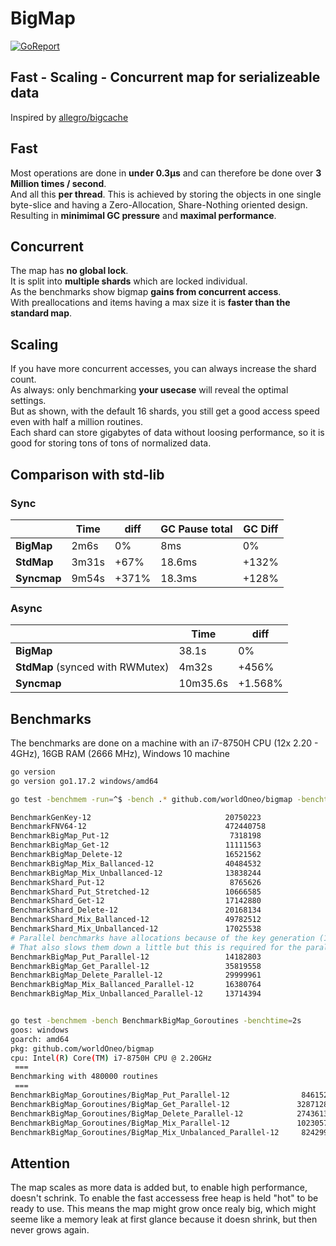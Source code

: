 # BigMap
[![GoReport](https://goreportcard.com/badge/github.com/worldOneo/bigmap)](https://goreportcard.com/report/github.com/worldOneo/bigmap)  
## Fast - Scaling - Concurrent map for serializeable data

Inspired by [allegro/bigcache](https://github.com/allegro/bigcache/)

## Fast

Most operations are done in **under 0.3μs** and can therefore be done over **3 Million times / second**.  
And all this **per thread**. This is achieved by storing the objects in one single byte-slice and having a Zero-Allocation, Share-Nothing oriented design.  
Resulting in **minimimal GC pressure** and **maximal performance**.

## Concurrent

The map has **no global lock**.  
It is split into **multiple shards** which are locked individual.  
As the benchmarks show bigmap **gains from concurrent access**.  
With preallocations and items having a max size it is **faster than the standard map**.

## Scaling

If you have more concurrent accesses, you can always increase the shard count.  
As always: only benchmarking **your usecase** will reveal the optimal settings.  
But as shown, with the default 16 shards, you still get a good access speed even with half a million routines.  
Each shard can store gigabytes of data without loosing performance, so it is good for storing tons of tons of normalized data.

## Comparison with std-lib
### Sync
| | Time | diff | GC Pause total | GC Diff |
| --- | --- |--- | --- | --- |
| **BigMap** | 2m6s | 0% | 8ms | 0% |
| **StdMap** | 3m31s | +67% | 18.6ms | +132% |
| **Syncmap** | 9m54s | +371% | 18.3ms | +128% |
 
### Async
| | Time | diff |
| --- | --- |--- |
| **BigMap** | 38.1s | 0% |
| **StdMap** (synced with RWMutex) | 4m32s | +456% |
| **Syncmap** | 10m35.6s | +1.568% |

## Benchmarks

The benchmarks are done on a machine with an i7-8750H CPU (12x 2.20 - 4GHz), 16GB  RAM (2666 MHz), Windows 10 machine
```sh
go version
go version go1.17.2 windows/amd64

go test -benchmem -run=^$ -bench .* github.com/worldOneo/bigmap -benchtime=2s

BenchmarkGenKey-12                              20750223               113.5 ns/op            24 B/op          2 allocs/op
BenchmarkFNV64-12                               472440758                5.106 ns/op           0 B/op          0 allocs/op
BenchmarkBigMap_Put-12                           7318198               350.4 ns/op           368 B/op          0 allocs/op
BenchmarkBigMap_Get-12                          11111563               233.0 ns/op           112 B/op          1 allocs/op
BenchmarkBigMap_Delete-12                       16521562               168.9 ns/op             8 B/op          0 allocs/op
BenchmarkBigMap_Mix_Ballanced-12                40484532                59.73 ns/op           37 B/op          0 allocs/op
BenchmarkBigMap_Mix_Unballanced-12              13838244               207.8 ns/op           139 B/op          0 allocs/op
BenchmarkShard_Put-12                            8765626               290.1 ns/op           308 B/op          0 allocs/op
BenchmarkShard_Put_Stretched-12                 10666585               249.1 ns/op           228 B/op          0 allocs/op
BenchmarkShard_Get-12                           17142880               160.7 ns/op           112 B/op          1 allocs/op
BenchmarkShard_Delete-12                        20168134               155.1 ns/op            13 B/op          0 allocs/op
BenchmarkShard_Mix_Ballanced-12                 49782512                46.73 ns/op           37 B/op          0 allocs/op
BenchmarkShard_Mix_Unballanced-12               17025538               184.8 ns/op           184 B/op          0 allocs/op
# Parallel benchmarks have allocations because of the key generation (113.5ns; 2 allocs/op).
# That also slows them down a little but this is required for the parallel test.
BenchmarkBigMap_Put_Parallel-12                 14182803               175.8 ns/op           436 B/op          3 allocs/op
BenchmarkBigMap_Get_Parallel-12                 35819558                71.89 ns/op          115 B/op          3 allocs/op
BenchmarkBigMap_Delete_Parallel-12              29999961                84.62 ns/op           48 B/op          2 allocs/op
BenchmarkBigMap_Mix_Ballanced_Parallel-12       16380764               153.9 ns/op           204 B/op          3 allocs/op
BenchmarkBigMap_Mix_Unballanced_Parallel-12     13714394               155.8 ns/op           145 B/op          3 allocs/op


go test -benchmem -bench BenchmarkBigMap_Goroutines -benchtime=2s
goos: windows
goarch: amd64
pkg: github.com/worldOneo/bigmap
cpu: Intel(R) Core(TM) i7-8750H CPU @ 2.20GHz
 === 
Benchmarking with 480000 routines
 ===
BenchmarkBigMap_Goroutines/BigMap_Put_Parallel-12                8461524               290.9 ns/op           374 B/op          2 allocs/op
BenchmarkBigMap_Goroutines/BigMap_Get_Parallel-12               32871289                96.97 ns/op           41 B/op          3 allocs/op
BenchmarkBigMap_Goroutines/BigMap_Delete_Parallel-12            27436130                90.82 ns/op           38 B/op          2 allocs/op
BenchmarkBigMap_Goroutines/BigMap_Mix_Parallel-12               10230573               225.8 ns/op           181 B/op          2 allocs/op
BenchmarkBigMap_Goroutines/BigMap_Mix_Unbalanced_Parallel-12     8242996               281.3 ns/op           200 B/op          2 allocs/op
```

## Attention
The map scales as more data is added but, to enable high performance, doesn't schrink.
To enable the fast accessess free heap is held "hot" to be ready to use.
This means the map might grow once realy big, which might seeme like a memory leak at first glance because it doesn shrink, but then never grows again.
